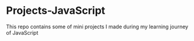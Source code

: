 # Projects-JavaScript
This repo contains some of mini projects I made during my learning journey of  JavaScript
